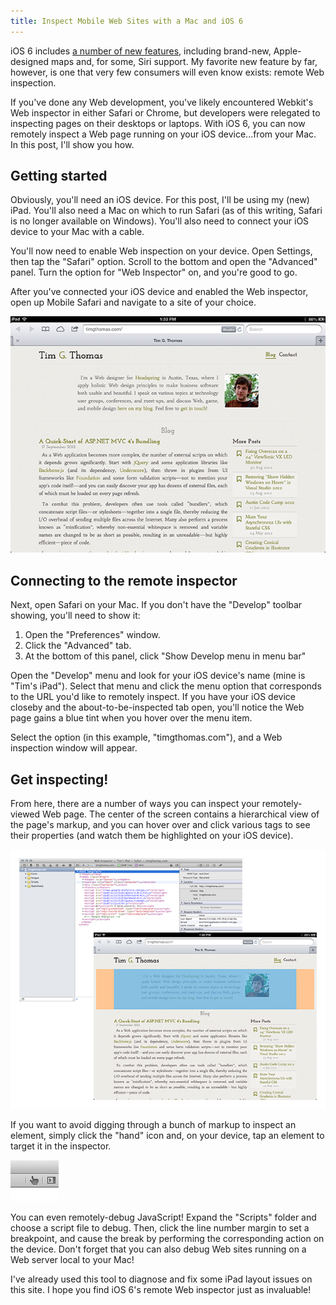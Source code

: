 ```yaml
---
title: Inspect Mobile Web Sites with a Mac and iOS 6
---
```


iOS 6 includes [a number of new features][1], including brand-new, Apple-designed maps and, for some, Siri support. My favorite new feature by far, however, is one that very few consumers will even know exists: remote Web inspection.

If you've done any Web development, you've likely encountered Webkit's Web inspector in either Safari or Chrome, but developers were relegated to inspecting pages on their desktops or laptops. With iOS 6, you can now remotely inspect a Web page running on your iOS device...from your Mac. In this post, I'll show you how.

## Getting started

Obviously, you'll need an iOS device. For this post, I'll be using my (new) iPad. You'll also need a Mac on which to run Safari (as of this writing, Safari is no longer available on Windows). You'll also need to connect your iOS device to your Mac with a cable.

You'll now need to enable Web inspection on your device. Open Settings, then tap the "Safari" option. Scroll to the bottom and open the "Advanced" panel. Turn the option for "Web Inspector" on, and you're good to go.

After you've connected your iOS device and enabled the Web inspector, open up Mobile Safari and navigate to a site of your choice.

![My site, running on Mobile Safari.][a]

## Connecting to the remote inspector

Next, open Safari on your Mac. If you don't have the "Develop" toolbar showing, you'll need to show it:

1. Open the "Preferences" window.
2. Click the "Advanced" tab.
3. At the bottom of this panel, click "Show Develop menu in menu bar"

Open the "Develop" menu and look for your iOS device's name (mine is "Tim's iPad"). Select that menu and click the menu option that corresponds to the URL you'd like to remotely inspect. If you have your iOS device closeby and the about-to-be-inspected tab open, you'll notice the Web page gains a blue tint when you hover over the menu item.

Select the option (in this example, "timgthomas.com"), and a Web inspection window will appear.

## Get inspecting!

From here, there are a number of ways you can inspect your remotely-viewed Web page. The center of the screen contains a hierarchical view of the page's markup, and you can hover over and click various tags to see their properties (and watch them be highlighted on your iOS device).

![Hover over an element in the Web inspector, and see it highlighted on your iOS device!][b]

If you want to avoid digging through a bunch of markup to inspect an element, simply click the "hand" icon and, on your device, tap an element to target it in the inspector.

![The "hand" icon.][c]

You can even remotely-debug JavaScript! Expand the "Scripts" folder and choose a script file to debug. Then, click the line number margin to set a breakpoint, and cause the break by performing the corresponding action on the device. Don't forget that you can also debug Web sites running on a Web server local to your Mac!

I've already used this tool to diagnose and fix some iPad layout issues on this site. I hope you find iOS 6's remote Web inspector just as invaluable!

[1]: http://www.apple.com/ios/

[a]: ./2012-09-19-01.png
[b]: ./2012-09-19-02.png
[c]: ./2012-09-19-03.png
